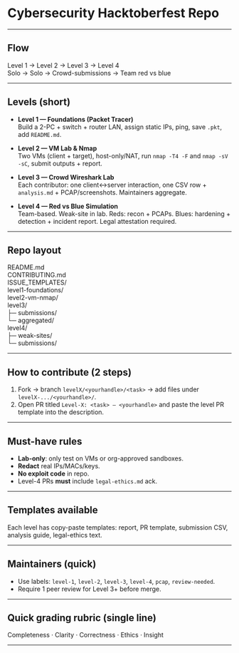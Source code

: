 # Cybersecurity Hacktoberfest Repo

---

## Flow
Level 1 → Level 2 → Level 3 → Level 4  
Solo → Solo → Crowd-submissions → Team red vs blue

---

## Levels (short)
- **Level 1 — Foundations (Packet Tracer)**  
  Build a 2-PC + switch + router LAN, assign static IPs, ping, save `.pkt`, add `README.md`.

- **Level 2 — VM Lab & Nmap**  
  Two VMs (client + target), host-only/NAT, run `nmap -T4 -F` and `nmap -sV -sC`, submit outputs + report.

- **Level 3 — Crowd Wireshark Lab**  
  Each contributor: one client↔server interaction, one CSV row + `analysis.md` + PCAP/screenshots. Maintainers aggregate.

- **Level 4 — Red vs Blue Simulation**  
  Team-based. Weak-site in lab. Reds: recon + PCAPs. Blues: hardening + detection + incident report. Legal attestation required.

---

## Repo layout  
README.md  
CONTRIBUTING.md  
ISSUE_TEMPLATES/  
level1-foundations/  
level2-vm-nmap/  
level3/  
├─ submissions/  
└─ aggregated/  
level4/  
├─ weak-sites/  
└─ submissions/  

---

## How to contribute (2 steps)
1. Fork → branch `levelX/<yourhandle>/<task>` → add files under `levelX-.../<yourhandle>/`.  
2. Open PR titled `Level-X: <task> — <yourhandle>` and paste the level PR template into the description.

---

## Must-have rules
- **Lab-only**: only test on VMs or org-approved sandboxes.  
- **Redact** real IPs/MACs/keys.  
- **No exploit code** in repo.  
- Level-4 PRs **must** include `legal-ethics.md` ack.

---

## Templates available
Each level has copy-paste templates: report, PR template, submission CSV, analysis guide, legal-ethics text.

---

## Maintainers (quick)
- Use labels: `level-1`, `level-2`, `level-3`, `level-4`, `pcap`, `review-needed`.  
- Require 1 peer review for Level 3+ before merge.

---

## Quick grading rubric (single line)
Completeness · Clarity · Correctness · Ethics · Insight

---
